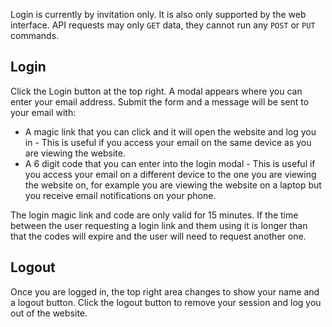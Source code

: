 Login is currently by invitation only. It is also only supported by the web interface. API requests may only `GET` data, they cannot run any `POST` or `PUT` commands.

## Login
Click the Login button at the top right. A modal appears where you can enter your email address. Submit the form and a message will be sent to your email with:
* A magic link that you can click and it will open the website and log you in - This is useful if you access your email on the same device as you are viewing the website.
* A 6 digit code that you can enter into the login modal - This is useful if you access your email on a different device to the one you are viewing the website on, for example you are viewing the website on a laptop but you receive email notifications on your phone.

The login magic link and code are only valid for 15 minutes. If the time between the user requesting a login link and them using it is longer than that the codes will expire and the user will need to request another one.

## Logout
Once you are logged in, the top right area changes to show your name and a logout button. Click the logout button to remove your session and log you out of the website.